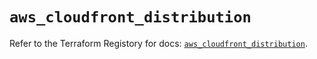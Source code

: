 # `aws_cloudfront_distribution`

Refer to the Terraform Registory for docs: [`aws_cloudfront_distribution`](https://registry.terraform.io/providers/hashicorp/aws/5.29.0/docs/resources/cloudfront_distribution).
